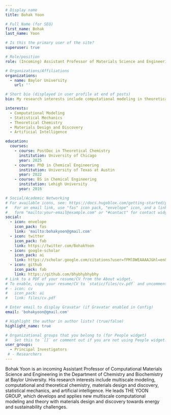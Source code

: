 ```yaml
---
# Display name
title: Bohak Yoon

# Full Name (for SEO)
first_name: Bohak
last_name: Yoon

# Is this the primary user of the site?
superuser: true

# Role/position
role: (Incoming) Assistant Professor of Materials Science and Engineering in the Department of Chemistry and Biochemistry

# Organizations/Affiliations
organizations:
  - name: Baylor University
    url: ''

# Short bio (displayed in user profile at end of posts)
bio: My research interests include computational modeling in theoretical chemistry, materials science & engineering, statistical mechanics, and artificial intelligence.

interests:
  - Computational Modeling
  - Statistical Mechanics
  - Theoretical Chemistry
  - Materials Design and Discovery
  - Artificial Intelligence

education:
  courses:
    - course: PostDoc in Theoretical Chemistry
      institution: University of Chicago
      year: 2025
    - course: PhD in Chemical Engineering
      institution: University of Texas at Austin
      year: 2022
    - course: BS in Chemical Engineering
      institution: Lehigh University
      year: 2016

# Social/Academic Networking
# For available icons, see: https://docs.hugoblox.com/getting-started/page-builder/#icons
#   For an email link, use "fas" icon pack, "envelope" icon, and a link in the
#   form "mailto:your-email@example.com" or "#contact" for contact widget.
social:
  - icon: envelope
    icon_pack: fas
    link: 'mailto:bohakyoon@gmail.com'
  - icon: twitter
    icon_pack: fab
    link: https://twitter.com/BohakYoon
  - icon: google-scholar
    icon_pack: ai
    link: https://scholar.google.com/citations?user=fFMlDWEAAAAJ&hl=en&oi=ao
  - icon: github
    icon_pack: fab
    link: https://github.com/bhybhybhybhy
# Link to a PDF of your resume/CV from the About widget.
# To enable, copy your resume/CV to `static/files/cv.pdf` and uncomment the lines below.
# - icon: cv
#   icon_pack: ai
#   link: files/cv.pdf

# Enter email to display Gravatar (if Gravatar enabled in Config)
email: 'bohakyoon@gmail.com'

# Highlight the author in author lists? (true/false)
highlight_name: true

# Organizational groups that you belong to (for People widget)
#   Set this to `[]` or comment out if you are not using People widget.
user_groups:
  - Principal Investigators
 # - Researchers
---
```


Bohak Yoon is an incoming Assistant Professor of Computational Materials Science and Engineering in the Department of Chemistry and Biochemistry at Baylor University. His research interests include multiscale modeling, computational and theoretical chemistry, materials design and discovery, statistical mechanics, and artificial intelligence. He leads THE YOON GROUP, which develops and applies new multiscale computational modeling and theory with materials design and discovery towards energy and sustainability challenges.
